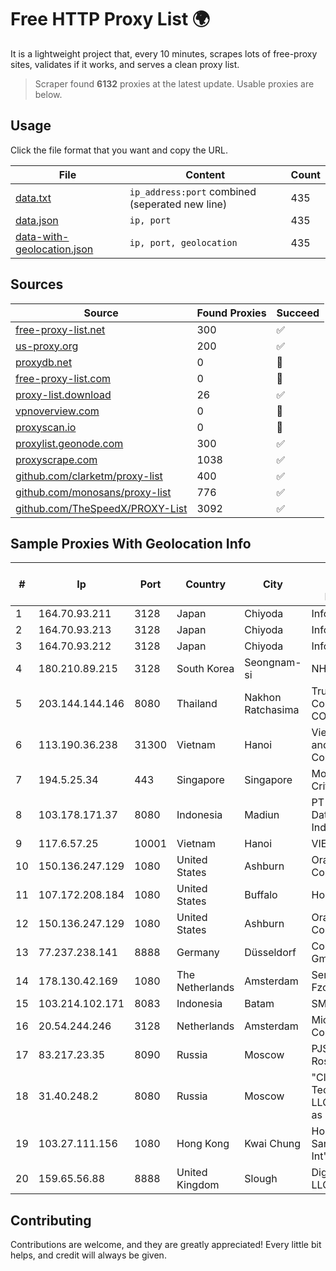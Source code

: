 
# Free HTTP Proxy List 🌍

It is a lightweight project that, every 10 minutes, scrapes lots of free-proxy sites, validates if it works, and serves a clean proxy list.


> Scraper found **6132** proxies at the latest update. Usable proxies are below.

## Usage

Click the file format that you want and copy the URL.


|File|Content|Count|
|----|-------|-----|
|[data.txt](https://raw.githubusercontent.com/themiralay/Proxy-List-World/master/data.txt)|`ip_address:port` combined (seperated new line)|435|
|[data.json](https://raw.githubusercontent.com/themiralay/Proxy-List-World/master/data.json)|`ip, port`|435|
|[data-with-geolocation.json](https://raw.githubusercontent.com/themiralay/Proxy-List-World/master/data-with-geolocation.json)|`ip, port, geolocation`|435|

## Sources

|Source|Found Proxies|Succeed|
|------|-------------|-------|
|[free-proxy-list.net](https://free-proxy-list.net)|300|✅|
|[us-proxy.org](https://www.us-proxy.org)|200|✅|
|[proxydb.net](http://proxydb.net)|0|🚫|
|[free-proxy-list.com](https://free-proxy-list.com/?page=&port=&type%5B%5D=http&type%5B%5D=https&up_time=0&search=Search)|0|🚫|
|[proxy-list.download](https://www.proxy-list.download/HTTP)|26|✅|
|[vpnoverview.com](https://vpnoverview.com/privacy/anonymous-browsing/free-proxy-servers)|0|🚫|
|[proxyscan.io](https://www.proxyscan.io)|0|🚫|
|[proxylist.geonode.com](https://proxylist.geonode.com/api/proxy-list?limit=300&page=1&sort_by=lastChecked&sort_type=desc&protocols=http,https)|300|✅|
|[proxyscrape.com](https://api.proxyscrape.com/v2/?request=displayproxies&protocol=http&timeout=10000&country=all&ssl=all&anonymity=all)|1038|✅|
|[github.com/clarketm/proxy-list](https://raw.githubusercontent.com/clarketm/proxy-list/master/proxy-list-raw.txt)|400|✅|
|[github.com/monosans/proxy-list](https://raw.githubusercontent.com/monosans/proxy-list/main/proxies/http.txt)|776|✅|
|[github.com/TheSpeedX/PROXY-List](https://raw.githubusercontent.com/TheSpeedX/PROXY-List/master/http.txt)|3092|✅|


## Sample Proxies With Geolocation Info

|#|Ip|Port|Country|City|Internet Service Provider|
|-|--|----|-------|----|-------------------------|
|1|164.70.93.211|3128|Japan|Chiyoda|InfoSphere|
|2|164.70.93.213|3128|Japan|Chiyoda|InfoSphere|
|3|164.70.93.212|3128|Japan|Chiyoda|InfoSphere|
|4|180.210.89.215|3128|South Korea|Seongnam-si|NHNCLOUD|
|5|203.144.144.146|8080|Thailand|Nakhon Ratchasima|True Internet Corporation CO. Ltd.|
|6|113.190.36.238|31300|Vietnam|Hanoi|VietNam Post and Telecom Corporation|
|7|194.5.25.34|443|Singapore|Singapore|Mod Mission Critical LLC|
|8|103.178.171.37|8080|Indonesia|Madiun|PT Trisari Data Indonusa|
|9|117.6.57.25|10001|Vietnam|Hanoi|VIETTEL|
|10|150.136.247.129|1080|United States|Ashburn|Oracle Corporation|
|11|107.172.208.184|1080|United States|Buffalo|HostPapa|
|12|150.136.247.129|1080|United States|Ashburn|Oracle Corporation|
|13|77.237.238.141|8888|Germany|Düsseldorf|Contabo GmbH|
|14|178.130.42.169|1080|The Netherlands|Amsterdam|Servers Tech Fzco|
|15|103.214.102.171|8083|Indonesia|Batam|SMARTPLUS|
|16|20.54.244.246|3128|Netherlands|Amsterdam|Microsoft Corporation|
|17|83.217.23.35|8090|Russia|Moscow|PJSC Rostelecom|
|18|31.40.248.2|8080|Russia|Moscow|"Cloud Technologies" LLC trading as Cloud.ru|
|19|103.27.111.156|1080|Hong Kong|Kwai Chung|Hong Kong San Ai Net Int'l Limited|
|20|159.65.56.88|8888|United Kingdom|Slough|DigitalOcean, LLC|



## Contributing

Contributions are welcome, and they are greatly appreciated! Every
little bit helps, and credit will always be given.

